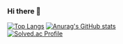 ### Hi there 👋
[![Top Langs](https://github-readme-stats.vercel.app/api/top-langs/?username=IMjaeyongpark)](https://github.com/IMjaeyongpark/github-readme-stats)
[![Anurag's GitHub stats](https://github-readme-stats.vercel.app/api?username=IMjaeyongpark)](https://github.com/anuraghazra/github-readme-stats)<br>
[![Solved.ac Profile](http://mazassumnida.wtf/api/v2/generate_badge?boj=jaeyong36)](https://solved.ac/jaeyong36/)
